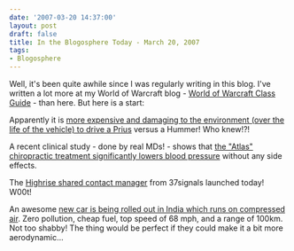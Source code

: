 ```yaml
---
date: '2007-03-20 14:37:00'
layout: post
draft: false
title: In the Blogosphere Today - March 20, 2007
tags:
- Blogosphere
---
```


Well, it's been quite awhile since I was regularly writing in this blog. I've written a lot more at my World of Warcraft blog - [World of Warcraft Class Guide](http://www.wowclassguide.com) - than here. But here is a start:    

Apparently it is [more expensive and damaging to the environment (over the life of the vehicle) to drive a Prius](http://clubs.ccsu.edu/recorder/editorial/print_item.asp?NewsID=188) versus a Hummer! Who knew!?!  

A recent clinical study - done by real MDs! - shows that [the "Atlas" chiropractic treatment significantly lowers blood pressure](http://www.webmd.com/hypertension-high-blood-pressure/news/20070316/chiropractic-cuts-blood-pressure) without any side effects.  

The [Highrise shared contact manager](http://www.highrisehq.com/) from 37signals launched today! W00t!  
  
An awesome [new car is being rolled out in India which runs on compressed air](http://www.gizmag.com/go/7000/). Zero pollution, cheap fuel, top speed of 68 mph, and a range of 100km. Not too shabby! The thing would be perfect if they could make it a bit more aerodynamic...
